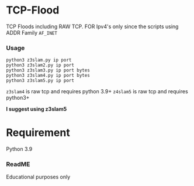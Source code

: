 # TCP-Flood
TCP Floods including RAW TCP. FOR Ipv4's only since the scripts using ADDR Family ```AF_INET```

### Usage
```
python3 z3slam.py ip port
python3 z3slam2.py ip port
python3 z3slam3.py ip port bytes
python3 z3slam4.py ip port bytes
python3 z3slam5.py ip port
```
```z3slam4``` is raw tcp and requires python 3.9+
```z4slam5``` is raw tcp and requires python3+

**I suggest using z3slam5**

# Requirement
Python 3.9

### ReadME
Educational purposes only
